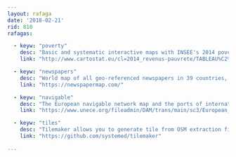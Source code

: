 ```yaml
---
layout: rafaga
date: '2018-02-21'
rid: 810
rafagas:

  - keyw: "poverty"
    desc: "Basic and systematic interactive maps with INSEE's 2014 poverty and income data from France"
    link: "http://www.cartostat.eu/cl=2014_revenus-pauvrete/TABLEAU%C2%B0.html"

  - keyw: "newspapers"
    desc: "World map of all geo-referenced newspapers in 39 countries, and newspapers from other 199 countries with approximate positions, all of them filterable by language"
    link: "https://newspapermap.com/"

  - keyw: "navigable"
    desc: "The European navigable network map and the ports of international importance made by UNECE in PDF format"
    link: "https://www.unece.org/fileadmin/DAM/trans/main/sc3/European_inland_waterways_-_2012.pdf"

  - keyw: "tiles"
    desc: "Tilemaker allows you to generate tile from OSM extraction files in PBF format without the need for a database and only with an executable to install"
    link: "https://github.com/systemed/tilemaker"
    
---
```

